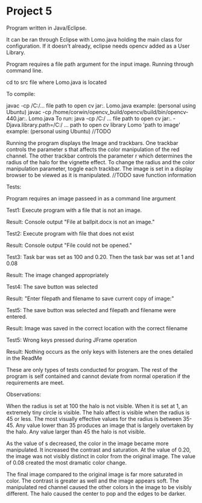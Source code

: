 # Project 5

Program written in Java/Eclipse.

It can be ran through Eclipse with Lomo.java holding the main class for configuration. If it doesn't already, eclipse needs opencv added as a User Library.

Program requires a file path argument for the input image. 
Running through command line.

cd to src file where Lomo.java is located

To compile:

javac -cp /C:/... file path to open cv jar:. Lomo.java
example: (personal using Ubuntu)
javac -cp /home/corwin/opencv_build/opencv/build/bin/opencv-440.jar:. Lomo.java
To run:
java -cp /C:/ ... file path to open cv jar:. -Djava.library.path=/C:/ ... path to open cv library  Lomo 'path to image'
example: (personal using Ubuntu)
//TODO

Running the program displays the Image and trackbars. One trackbar controls the parameter s that affects the color manipulation of the red channel. The other trackbar controls the parameter r which determines the radius of the halo for the vignette effect. 
To change the radius and the color manipulation parameter, toggle each trackbar.
The image is set in a display browser to be viewed as it is manipulated. //TODO save function information


Tests:

Program requires an image passeed in as a command line argument

Test1:
Execute program with a file that is not an image.

Result: Console output "File at ballpit.docx is not an image."

Test2:
Execute program with file that does not exist

Result: Console output "File could not be opened."

Test3:
Task bar was set as 100 and 0.20. Then the task bar was set at 1 and 0.08

Result: The image changed appropriately 

Test4:
The save button was selected 

Result: "Enter filepath and filename to save current copy of image:"

Test5:
The save button was selected and filepath and filename were entered. 

Result: Image was saved in the correct location with the correct filename

Test5:
Wrong keys pressed during JFrame operation

Result: Nothing occurs as the only keys with listeners are the ones detailed in the ReadMe

These are only types of tests conducted for program. The rest of the program is self contained and cannot deviate from normal operation if the requirements are meet.


Observations:

When the radius is set at 100 the halo is not visible. When it is set at 1, an extremely tiny circle is visible. The halo affect is visible when the radius is 45 or less. The most visually effective values for the radius is between 35-45. Any value lower than 35 produces an image that is largely overtaken by the halo. Any value larger than 45 the halo is not visible. 

As the value of s decreased, the color in the image became more manipulated. It increased the contrast and saturation. At the value of 0.20, the image was not visibly distinct in color from the original image. The value of 0.08 created the most dramatic color change. 

The final image compared to the original image is far more saturated in color. The contrast is greater as well and the image appears soft. The manipulated red channel caused the other colors in the image to be visibly different. The halo caused the center to pop and the edges to be darker. 
